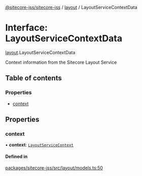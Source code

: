 [@sitecore-jss/sitecore-jss](../README.md) / [layout](../modules/layout.md) / LayoutServiceContextData

# Interface: LayoutServiceContextData

[layout](../modules/layout.md).LayoutServiceContextData

Context information from the Sitecore Layout Service

## Table of contents

### Properties

- [context](layout.LayoutServiceContextData.md#context)

## Properties

### context

• **context**: [`LayoutServiceContext`](layout.LayoutServiceContext.md)

#### Defined in

[packages/sitecore-jss/src/layout/models.ts:50](https://github.com/Sitecore/jss/blob/284ab8f9d/packages/sitecore-jss/src/layout/models.ts#L50)
